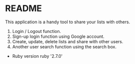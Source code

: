 # README

This application is a handy tool to share your lists with others.

1. Login / Logout function.
2. Sign-up login function using Google account.
3. Create, update, delete lists and share with other users.
4. Another user search function using the search box.


* Ruby version
ruby '2.7.0'
